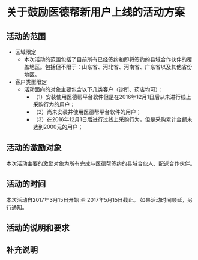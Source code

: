 # 关于鼓励医德帮新用户上线的活动方案
## 活动的范围
  + 区域限定
    - 本次活动的范围包括了目前所有已经签约和即将签约的县域合作伙伴的覆盖地区。包括但不限于：山东省、河北省、河南省、广东省以及其他省份地区。
  + 客户类型限定
    - 活动面向的对象主要包含以下几类客户（诊所、药店均可）：
      - （1）安装使用医德帮平台软件但是在2016年12月1日后从未进行线上采购行为的用户；
      - （2）尚未安装并使用医德帮平台软件的用户；
      - （3）在2016年12月1日后进行过线上采购行为，但是采购累计金额未达到2000元的用户；

## 活动的激励对象
  本次活动主要的激励对象为所有完成与医德帮签约的县域合伙人、配送合作伙伴。

## 活动的时间
  本次活动自2017年3月15日开始 至 2017年5月15日截止。
  如果活动时间顺延，另行通知。
  
## 活动的说明和要求

## 补充说明
